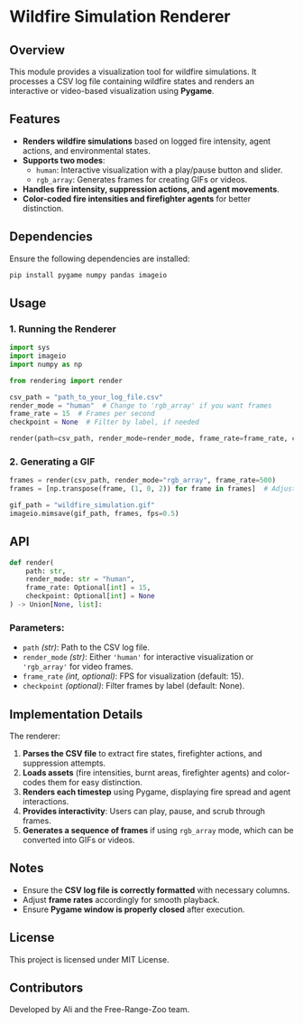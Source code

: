 # Wildfire Simulation Renderer

## Overview
This module provides a visualization tool for wildfire simulations. It processes a CSV log file containing wildfire states and renders an interactive or video-based visualization using **Pygame**.

## Features
- **Renders wildfire simulations** based on logged fire intensity, agent actions, and environmental states.
- **Supports two modes**:
  - `human`: Interactive visualization with a play/pause button and slider.
  - `rgb_array`: Generates frames for creating GIFs or videos.
- **Handles fire intensity, suppression actions, and agent movements**.
- **Color-coded fire intensities and firefighter agents** for better distinction.

## Dependencies
Ensure the following dependencies are installed:

```bash
pip install pygame numpy pandas imageio
```

## Usage

### 1. Running the Renderer
```python
import sys
import imageio
import numpy as np

from rendering import render

csv_path = "path_to_your_log_file.csv"
render_mode = "human"  # Change to 'rgb_array' if you want frames
frame_rate = 15  # Frames per second
checkpoint = None  # Filter by label, if needed

render(path=csv_path, render_mode=render_mode, frame_rate=frame_rate, checkpoint=checkpoint)
```

### 2. Generating a GIF
```python
frames = render(csv_path, render_mode="rgb_array", frame_rate=500)
frames = [np.transpose(frame, (1, 0, 2)) for frame in frames]  # Adjust orientation

gif_path = "wildfire_simulation.gif"
imageio.mimsave(gif_path, frames, fps=0.5)
```

## API
```python
def render(
    path: str,
    render_mode: str = "human",
    frame_rate: Optional[int] = 15,
    checkpoint: Optional[int] = None
) -> Union[None, list]:
```
### Parameters:
- `path` *(str)*: Path to the CSV log file.
- `render_mode` *(str)*: Either `'human'` for interactive visualization or `'rgb_array'` for video frames.
- `frame_rate` *(int, optional)*: FPS for visualization (default: 15).
- `checkpoint` *(optional)*: Filter frames by label (default: None).

## Implementation Details
The renderer:
1. **Parses the CSV file** to extract fire states, firefighter actions, and suppression attempts.
2. **Loads assets** (fire intensities, burnt areas, firefighter agents) and color-codes them for easy distinction.
3. **Renders each timestep** using Pygame, displaying fire spread and agent interactions.
4. **Provides interactivity**: Users can play, pause, and scrub through frames.
5. **Generates a sequence of frames** if using `rgb_array` mode, which can be converted into GIFs or videos.

## Notes
- Ensure the **CSV log file is correctly formatted** with necessary columns.
- Adjust **frame rates** accordingly for smooth playback.
- Ensure **Pygame window is properly closed** after execution.

## License
This project is licensed under MIT License.

## Contributors
Developed by Ali and the Free-Range-Zoo team.

